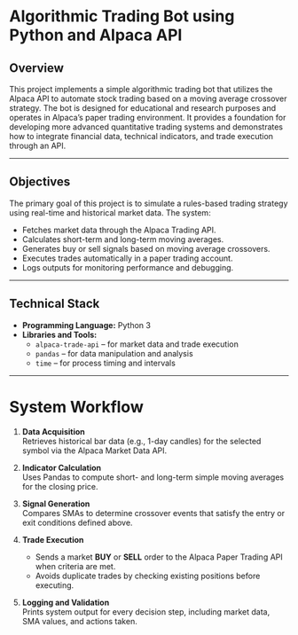 # Algorithmic Trading Bot using Python and Alpaca API

## Overview

This project implements a simple algorithmic trading bot that utilizes the Alpaca API to automate stock trading based on a moving average crossover strategy. The bot is designed for educational and research purposes and operates in Alpaca’s paper trading environment. It provides a foundation for developing more advanced quantitative trading systems and demonstrates how to integrate financial data, technical indicators, and trade execution through an API.

---

## Objectives

The primary goal of this project is to simulate a rules-based trading strategy using real-time and historical market data. The system:
- Fetches market data through the Alpaca Trading API.
- Calculates short-term and long-term moving averages.
- Generates buy or sell signals based on moving average crossovers.
- Executes trades automatically in a paper trading account.
- Logs outputs for monitoring performance and debugging.

---

## Technical Stack

- **Programming Language:** Python 3  
- **Libraries and Tools:**  
  - `alpaca-trade-api` – for market data and trade execution  
  - `pandas` – for data manipulation and analysis  
  - `time` – for process timing and intervals  

---

# System Workflow

1. **Data Acquisition**  
   Retrieves historical bar data (e.g., 1-day candles) for the selected symbol via the Alpaca Market Data API.

2. **Indicator Calculation**  
   Uses Pandas to compute short- and long-term simple moving averages for the closing price.

3. **Signal Generation**  
   Compares SMAs to determine crossover events that satisfy the entry or exit conditions defined above.

4. **Trade Execution**  
   - Sends a market **BUY** or **SELL** order to the Alpaca Paper Trading API when criteria are met.  
   - Avoids duplicate trades by checking existing positions before executing.

5. **Logging and Validation**  
   Prints system output for every decision step, including market data, SMA values, and actions taken.

